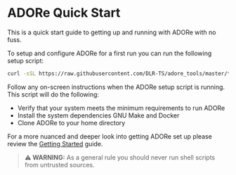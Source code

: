 # ADORe Quick Start
This is a quick start guide to getting up and running with ADORe with no fuss.

To setup and configure ADORe for a first run you can run the following setup script:
```bash
curl -sSL https://raw.githubusercontent.com/DLR-TS/adore_tools/master/tools/adore_setup.sh | bash -
```
Follow any on-screen instructions when the ADORe setup script is running.
This script will do the following:
 
 - Verify that your system meets the minimum requirements to run ADORe 
 - Install the system dependencies GNU Make and Docker
 - Clone ADORe to your home directory

For a more nuanced and deeper look into getting ADORe set up please review the 
[Getting Started](setup/getting_started.md) guide.

> **⚠️  WARNING:**
> As a general rule you should never run shell scripts from untrusted sources. 
